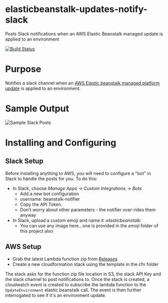 # elasticbeanstalk-updates-notify-slack
Posts Slack notifications when an AWS Elastic Beanstalk managed update is applied to an environment

[![Build Status](https://travis-ci.org/Signiant/aws-elasticbeanstalk-updates-notify-slack.svg?branch=master)](https://travis-ci.org/Signiant/aws-elasticbeanstalk-updates-notify-slack)

# Purpose
Notifies a slack channel when an [AWS Elastic beanstalk managed platform update](http://docs.aws.amazon.com/elasticbeanstalk/latest/dg/environment-platform-update-managed.html) is applied to an environment.

# Sample Output

![Sample Slack Posts](https://raw.githubusercontent.com/Signiant/aws-elasticbeanstalk-updates-notify-slack/master/images/slack-sample.jpg)

# Installing and Configuring

## Slack Setup
Before installing anything to AWS, you will need to configure a "bot" in Slack to handle the posts for you.  To do this:
* In Slack, choose _Manage Apps_ -> _Custom Integrations_ -> _Bots_
  * Add a new bot configuration
  * username: beanstalk-notifier
  * Copy the API Token.
  * Don't worry about other parameters - the notifier over-rides them anyway
* In Slack, upload a custom emoji and name it _:elasticbeanstalk:_
  * You can use any image here...one is provided in the _emoji_ folder of this project also

## AWS Setup
* Grab the latest Lambda function zip from [Releases](https://github.com/Signiant/aws-elasticbeanstalk-updates-notify-slack/releases)
* Create a new cloudformation stack using the template in the cfn folder

The stack asks for the function zip file location in S3, the slack API Key and the slack channel to post notifications to. Once the stack is created, a cloudwatch event is created to subscribe the lambda function to the `UpdateEnvironment` elastic beanstalk call. The event is then further interrogated to see if it's an environment update.
